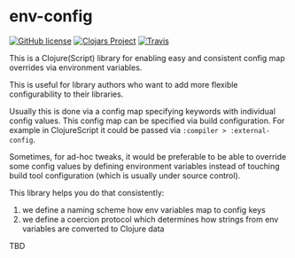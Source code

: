 # env-config

[![GitHub license](https://img.shields.io/github/license/binaryage/env-config.svg)](license.txt) 
[![Clojars Project](https://img.shields.io/clojars/v/binaryage/env-config.svg)](https://clojars.org/binaryage/env-config) 
[![Travis](https://img.shields.io/travis/binaryage/env-config.svg)](https://travis-ci.org/binaryage/env-config) 

This is a Clojure(Script) library for enabling easy and consistent config map overrides via environment variables.

This is useful for library authors who want to add more flexible configurability to their libraries.

Usually this is done via a config map specifying keywords with individual config values.
This config map can be specified via build configuration. For example in ClojureScript it 
could be passed via `:compiler > :external-config`. 

Sometimes, for ad-hoc tweaks, it would be preferable to be able to override some config values 
by defining environment variables instead of touching build tool configuration (which is usually under source control).

This library helps you do that consistently:

  1. we define a naming scheme how env variables map to config keys
  2. we define a coercion protocol which determines how strings from env variables are converted to Clojure data

TBD
